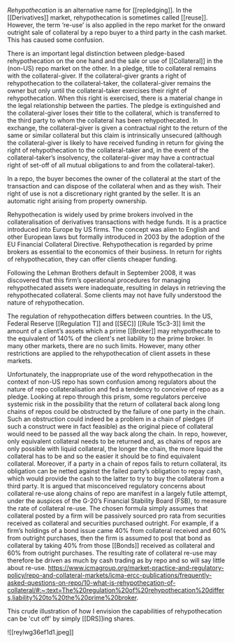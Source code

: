 _Rehypothecation_ is an alternative name for [[repledging]]. In the [[Derivatives]] market, rehypothecation is sometimes called [[reuse]]. However, the term ‘re-use’ is also applied in the repo market for the onward outright sale of collateral by a repo buyer to a third party in the cash market. This has caused some confusion.  
  
There is an important legal distinction between pledge-based rehypothecation on the one hand and the sale or use of [[Collateral]] in the (non-US) repo market on the other. In a pledge, title to collateral remains with the collateral-giver. If the collateral-giver grants a right of rehypothecation to the collateral-taker, the collateral-giver remains the owner but only until the collateral-taker exercises their right of rehypothecation. When this right is exercised, there is a material change in the legal relationship between the parties. The pledge is extinguished and the collateral-giver loses their title to the collateral, which is transferred to the third party to whom the collateral has been rehypothecated. In exchange, the collateral-giver is given a contractual right to the return of the same or similar collateral but this claim is intrinsically unsecured (although the collateral-giver is likely to have received funding in return for giving the right of rehypothecation to the collateral-taker and, in the event of the collateral-taker’s insolvency, the collateral-giver may have a contractual right of set-off of all mutual obligations to and from the collateral-taker).   
  
In a repo, the buyer becomes the owner of the collateral at the start of the transaction and can dispose of the collateral when and as they wish. Their right of use is not a discretionary right granted by the seller. It is an automatic right arising from property ownership.   
  
Rehypothecation is widely used by prime brokers involved in the collateralisation of derivatives transactions with hedge funds. It is a practice introduced into Europe by US firms. The concept was alien to English and other European laws but formally introduced in 2003 by the adoption of the EU Financial Collateral Directive. Rehypothecation is regarded by prime brokers as essential to the economics of their business. In return for rights of rehypothecation, they can offer clients cheaper funding.   
  
Following the Lehman Brothers default in September 2008, it was discovered that this firm’s operational procedures for managing rehypothecated assets were inadequate, resulting in delays in retrieving the rehypothecated collateral. Some clients may not have fully understood the nature of rehypothecation.   
  
The regulation of rehypothecation differs between countries. In the US, Federal Reserve [[Regulation T]] and [[SEC]] [[Rule 15c3-3]] limit the amount of a client’s assets which a prime [[Broker]] may rehypothecate to the equivalent of 140% of the client's net liability to the prime broker. In many other markets, there are no such limits. However, many other restrictions are applied to the rehypothecation of client assets in these markets.  
  
Unfortunately, the inappropriate use of the word rehypothecation in the context of non-US repo has sown confusion among regulators about the nature of repo collateralisation and fed a tendency to conceive of repo as a pledge. Looking at repo through this prism, some regulators perceive systemic risk in the possibility that the return of collateral back along long chains of repos could be obstructed by the failure of one party in the chain. Such an obstruction could indeed be a problem in a chain of pledges (if such a construct were in fact feasible) as the original piece of collateral would need to be passed all the way back along the chain. In repo, however, only equivalent collateral needs to be returned and, as chains of repos are only possible with liquid collateral, the longer the chain, the more liquid the collateral has to be and so the easier it should be to find equivalent collateral. Moreover, if a party in a chain of repos fails to return collateral, its obligation can be netted against the failed party’s obligation to repay cash, which would provide the cash to the latter to try to buy the collateral from a third party. It is argued that misconceived regulatory concerns about collateral re-use along chains of repo are manifest in a largely futile attempt, under the auspices of the G-20’s Financial Stability Board (FSB), to measure the rate of collateral re-use. The chosen formula simply assumes that collateral posted by a firm will be passively sourced pro rata from securities received as collateral and securities purchased outright. For example, if a firm’s holdings of a bond issue came 40% from collateral received and 60% from outright purchases, then the firm is assumed to post that bond as collateral by taking 40% from those [[Bonds]] received as collateral and 60% from outright purchases. The resulting rate of collateral re-use may therefore be driven as much by cash trading as by repo and so will say little about re-use.
https://www.icmagroup.org/market-practice-and-regulatory-policy/repo-and-collateral-markets/icma-ercc-publications/frequently-asked-questions-on-repo/10-what-is-rehypothecation-of-collateral/#:~:text=The%20regulation%20of%20rehypothecation%20differs,liability%20to%20the%20prime%20broker.

This crude illustration of how I envision the capabilities of rehypothecation can be 'cut off' by simply [[DRS]]ing shares.

![[reylwg36ef1d1.jpeg]]

